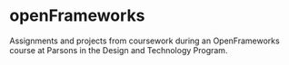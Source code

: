# openFrameworks
Assignments and projects from coursework during an OpenFrameworks course at Parsons in the Design and Technology Program.
